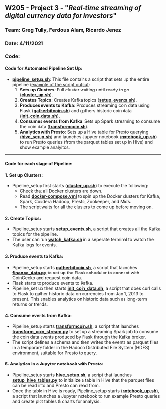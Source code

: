 ## W205 - Project 3 - "_Real-time streaming of digital currency data for investors_"
### __Team__: Greg Tully, Ferdous Alam, Ricardo Jenez
### __Date__: 4/11/2021

### Code:

#### Code for Automated Pipeline Set Up:
- [__pipeline_setup.sh__](pipeline/scripts/pipeline_setup.sh): This file contains a script that sets up the entire pipeline ([example of the script output](docs/Pipeline_script_example.md):
    1. __Sets up Clusters__: Full cluster waiting until ready to go ([__cluster_up.sh__](pipeline/scripts/cluster_up.sh)).
    2. __Creates Topics__: Creates Kafka topics ([__setup_events.sh__](pipeline/init/setup_events.sh)).
    3. __Produces events to Kafka__: Produces streaming coin data using Flask ([__gatherbitcoin.sh__](pipeline/get_data/gatherbitcoin.sh)) and gathers historic coin data ([__init_coin_data.sh__](pipeline/init/init_coin_data.sh)).
    4. __Consumes events from Kafka__: Sets up Spark streaming to consume the coin data ([__transformcoin.sh__](pipeline/transform_data/transformcoin.sh)).
    5. __Analytics with Presto__: Sets up a Hive table for Presto querying ([__hive_setup.sh__](analysis/scripts/hive_setup.sh)) and launches Jupyter notebook ([__notebook_up.sh__](analysis/scripts/notebook_up.sh)) to run Presto queries (from the parquet tables set up in Hive) and show example analyitcs.
    
---
#### Code for each stage of Pipeline:
#### 1. Set up Clusters:
- Pipeline_setup first starts ([__cluster_up.sh__](pipeline/scripts/cluster_up.sh)) to execute the following:
    - Check that all Docker clusters are down.
    - Read [__docker-compose.yml__](pipeline/docker-compose.yml) to spin up the Docker clusters for Kafka, Spark, Coudera Hadoop, Presto, Zookeeper, and Mids.
    - The script waits for all the clusters to come up before moving on.

#### 2. Create Topics:
- Pipeline_setup starts [__setup_events.sh__](pipeline/init/setup_events.sh), a script that creates all the Kafka topics for the pipeline.
- The user can run [__watch_kafka.sh__](monitor/watch_kafka.sh) in a seperate terminal to watch the Kafka logs for events.

#### 3. Produce events to Kafka:
- Pipeline_setup starts [__gatherbitcoin.sh__](pipeline/get_data/gatherbitcoin.sh), a script that launches [__finance_data.py__](pipeline/get_data/finance_data.py) to set up the Flask scheduler to connect with CoinGecko and request coin data.
- Flask starts to produce  events to Kafka.
- Pipeline_set up then starts [__init_coin_data.sh__](pipeline/init/init_coin_data.sh), a script that does curl calls to Flask to gather historic data on currencies from Jan 1, 2013 to present. This enables analytics on historic data such as long-term returns or trends.

#### 4. Consume events from Kafka:
- Pipeline_setup starts [__transformcoin.sh__](pipeline/transform_data/transformcoin.sh), a script that launches [__transform_coin_stream.py__](pipeline/transform_data/transform_coin_stream.py) to set up a streaming Spark job to consume the coin data events produced by Flask through the Kafka broker.
- The script defines a schema and then writes the events as parquet files in a temporary folder in the Hadoop Distributed File System (HDFS) environment, suitable for Presto to query.

#### 5. Analytics in a Jupyter notebook with Presto:
- Pipeline_setup starts [__hive_setup.sh__](analysis/scripts/hive_setup.sh), a script that launches [__setup_hive_tables.py__](analysis/src/setup_hive_tables.py) to initialize a table in Hive that the parquet files can be read into and Presto can read from.
- Once the table in Hive is ready, Pipeline_setup starts ([__notebook_up.sh__](analysis/notebooks/project-3-presto.ipynb)), a script that launches a Jupyter notebook to run example Presto queries and create plot tables & charts for analysis.